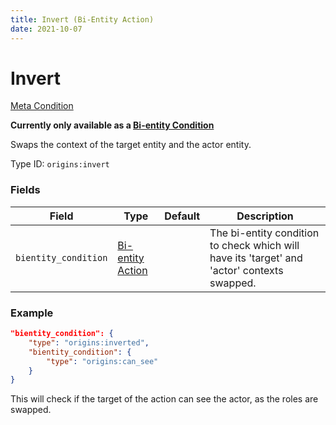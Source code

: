 ```yaml
---
title: Invert (Bi-Entity Action)
date: 2021-10-07
---
```

# Invert

[Meta Condition](../meta_conditions.md)

**Currently only available as a [Bi-entity Condition](../bientity_conditions.md)**

Swaps the context of the target entity and the actor entity.

Type ID: `origins:invert`

### Fields

Field  | Type | Default | Description
-------|------|---------|-------------
`bientity_condition` | [Bi-entity Action](../bientity_conditions.md) | | The bi-entity condition to check which will have its 'target' and 'actor' contexts swapped.

### Example

```json
"bientity_condition": {
    "type": "origins:inverted",
    "bientity_condition": {
        "type": "origins:can_see"
    }
}
```

This will check if the target of the action can see the actor, as the roles are swapped.
